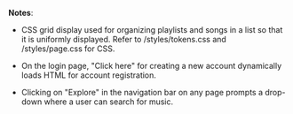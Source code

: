 **Notes**:

- CSS grid display used for organizing playlists and songs in a list so
  that it is uniformly displayed. Refer to /styles/tokens.css and
  /styles/page.css for CSS.

- On the login page, "Click here" for creating a new account dynamically
  loads HTML for account registration.

- Clicking on "Explore" in the navigation bar on any page prompts a
  drop-down where a user can search for music.
